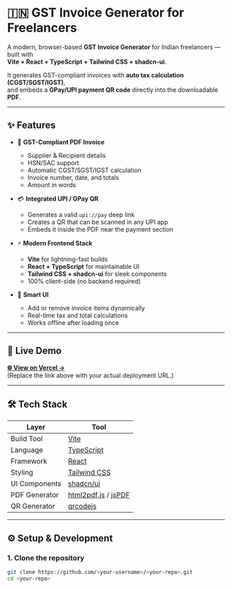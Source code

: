 # 🇮🇳 GST Invoice Generator for Freelancers

A modern, browser-based **GST Invoice Generator** for Indian freelancers — built with  
**Vite + React + TypeScript + Tailwind CSS + shadcn-ui**.

It generates GST-compliant invoices with **auto tax calculation (CGST/SGST/IGST)**,  
and embeds a **GPay/UPI payment QR code** directly into the downloadable **PDF**.

---

## ✨ Features

- 🧾 **GST-Compliant PDF Invoice**
  - Supplier & Recipient details
  - HSN/SAC support
  - Automatic CGST/SGST/IGST calculation
  - Invoice number, date, and totals
  - Amount in words

- 💳 **Integrated UPI / GPay QR**
  - Generates a valid `upi://pay` deep link
  - Creates a QR that can be scanned in any UPI app
  - Embeds it inside the PDF near the payment section

- ⚡ **Modern Frontend Stack**
  - **Vite** for lightning-fast builds
  - **React + TypeScript** for maintainable UI
  - **Tailwind CSS + shadcn-ui** for sleek components
  - 100% client-side (no backend required)

- 🧠 **Smart UI**
  - Add or remove invoice items dynamically
  - Real-time tax and total calculations
  - Works offline after loading once

---

## 🚀 Live Demo

**[🌐 View on Vercel →](https://your-project-name.vercel.app)**  
(Replace the link above with your actual deployment URL.)

---

## 🛠️ Tech Stack

| Layer | Tool |
|-------|------|
| Build Tool | [Vite](https://vitejs.dev/) |
| Language | [TypeScript](https://www.typescriptlang.org/) |
| Framework | [React](https://react.dev/) |
| Styling | [Tailwind CSS](https://tailwindcss.com/) |
| UI Components | [shadcn/ui](https://ui.shadcn.com/) |
| PDF Generator | [html2pdf.js](https://github.com/eKoopmans/html2pdf.js) / [jsPDF](https://github.com/parallax/jsPDF) |
| QR Generator | [qrcodejs](https://github.com/davidshimjs/qrcodejs) |

---

## ⚙️ Setup & Development

### 1. Clone the repository
```bash
git clone https://github.com/<your-username>/<your-repo>.git
cd <your-repo>
